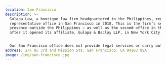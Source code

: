 ```yaml
---
location: San Francisco
description: >-
  Gulapa Law, a boutique law firm headquartered in the Philippines, registered a
  representative office in San Francisco in 2018. This is the firm’s second
  presence outside the Philippines – as well as the second office in the U.S. –
  after it opened its affiliate, Gulapa & Baclay LLP, in New York City.


  Our San Francisco office does not provide legal services or carry out business in California. It merely liaises with our clients on the U.S. West Coast and refers them to the Philippine office.
address: 2/F 95 3rd and Mission Sts. San Francisco, CA 94103 USA
image: /img/san-francisco.jpg
---
```

